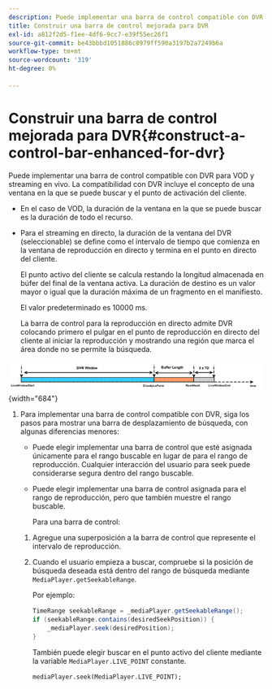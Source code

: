 ```yaml
---
description: Puede implementar una barra de control compatible con DVR para VOD y streaming en vivo. La compatibilidad con DVR incluye el concepto de una ventana en la que se puede buscar y el punto de activación del cliente.
title: Construir una barra de control mejorada para DVR
exl-id: a812f2d5-f1ee-4df6-9cc7-e39f55ec26f1
source-git-commit: be43bbbd1051886c8979ff590a3197b2a7249b6a
workflow-type: tm+mt
source-wordcount: '319'
ht-degree: 0%

---
```


# Construir una barra de control mejorada para DVR{#construct-a-control-bar-enhanced-for-dvr}

Puede implementar una barra de control compatible con DVR para VOD y streaming en vivo. La compatibilidad con DVR incluye el concepto de una ventana en la que se puede buscar y el punto de activación del cliente.

* En el caso de VOD, la duración de la ventana en la que se puede buscar es la duración de todo el recurso.
* Para el streaming en directo, la duración de la ventana del DVR (seleccionable) se define como el intervalo de tiempo que comienza en la ventana de reproducción en directo y termina en el punto en directo del cliente.

   El punto activo del cliente se calcula restando la longitud almacenada en búfer del final de la ventana activa. La duración de destino es un valor mayor o igual que la duración máxima de un fragmento en el manifiesto.

   El valor predeterminado es 10000 ms.

   La barra de control para la reproducción en directo admite DVR colocando primero el pulgar en el punto de reproducción en directo del cliente al iniciar la reproducción y mostrando una región que marca el área donde no se permite la búsqueda.

<!--<a id="fig_37A39A28BA714BA5A2C461357ED5BD41"></a>-->

![](assets/dvr-window.PNG){width="684"}

1. Para implementar una barra de control compatible con DVR, siga los pasos para mostrar una barra de desplazamiento de búsqueda, con algunas diferencias menores:

   * Puede elegir implementar una barra de control que esté asignada únicamente para el rango buscable en lugar de para el rango de reproducción. Cualquier interacción del usuario para seek puede considerarse segura dentro del rango buscable.
   * Puede elegir implementar una barra de control asignada para el rango de reproducción, pero que también muestre el rango buscable.

      Para una barra de control:
   1. Agregue una superposición a la barra de control que represente el intervalo de reproducción.
   1. Cuando el usuario empieza a buscar, compruebe si la posición de búsqueda deseada está dentro del rango de búsqueda mediante `MediaPlayer.getSeekableRange`.

      Por ejemplo:

      ```java
      TimeRange seekableRange = _mediaPlayer.getSeekableRange(); 
      if (seekableRange.contains(desiredSeekPosition)) { 
          _mediaPlayer.seek(desiredPosition); 
      }
      ```

      También puede elegir buscar en el punto activo del cliente mediante la variable `MediaPlayer.LIVE_POINT` constante.

      ```
      mediaPlayer.seek(MediaPlayer.LIVE_POINT);
      ```
